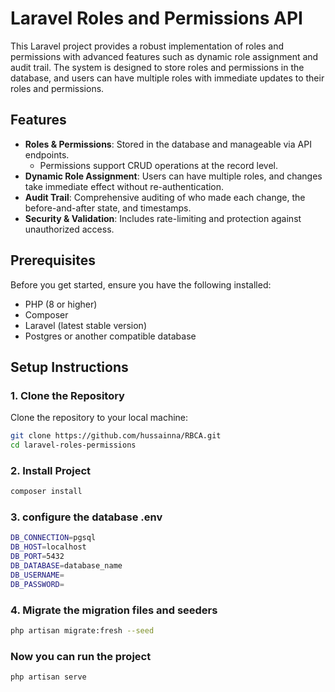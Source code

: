 # Laravel Roles and Permissions API

This Laravel project provides a robust implementation of roles and permissions with advanced features such as dynamic role assignment and audit trail. The system is designed to store roles and permissions in the database, and users can have multiple roles with immediate updates to their roles and permissions.

## Features

- **Roles & Permissions**: Stored in the database and manageable via API endpoints.
  - Permissions support CRUD operations at the record level.
- **Dynamic Role Assignment**: Users can have multiple roles, and changes take immediate effect without re-authentication.
- **Audit Trail**: Comprehensive auditing of who made each change, the before-and-after state, and timestamps.
- **Security & Validation**: Includes rate-limiting and protection against unauthorized access.

## Prerequisites

Before you get started, ensure you have the following installed:

- PHP (8 or higher)
- Composer
- Laravel (latest stable version)
- Postgres or another compatible database

## Setup Instructions

### 1. Clone the Repository

Clone the repository to your local machine:

```bash
git clone https://github.com/hussainna/RBCA.git
cd laravel-roles-permissions
```

### 2. Install Project

```bash
composer install
```

### 3. configure the database .env

```bash
DB_CONNECTION=pgsql
DB_HOST=localhost
DB_PORT=5432
DB_DATABASE=database_name
DB_USERNAME=
DB_PASSWORD=
```

### 4. Migrate the migration files and seeders

``` bash
php artisan migrate:fresh --seed
```

### Now you can run the project

```bash
php artisan serve
```
